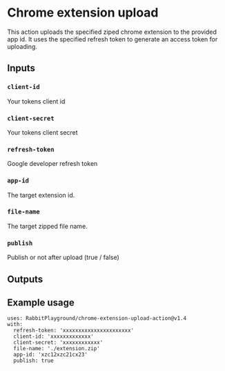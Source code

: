 # Chrome extension upload

This action uploads the specified ziped chrome extension to the provided app id.
It uses the specified refresh token to generate an access token for uploading.

## Inputs

### `client-id`

Your tokens client id

### `client-secret`

Your tokens client secret

### `refresh-token`

Google developer refresh token

### `app-id`

The target extension id.

### `file-name`

The target zipped file name.

### `publish`

Publish or not after upload (true / false)

## Outputs

## Example usage

```
uses: RabbitPlayground/chrome-extension-upload-action@v1.4
with:
  refresh-token: 'xxxxxxxxxxxxxxxxxxxxxx'
  client-id: 'xxxxxxxxxxxxx'
  client-secret: 'xxxxxxxxxxxx'
  file-name: './extension.zip'
  app-id: 'xzc12xzc21cx23'
  publish: true
```
